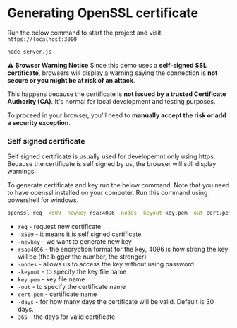 # Generating OpenSSL certificate

Run the below command to start the project and visit `https://localhost:3000`

```bash
node server.js
```

**⚠️ Browser Warning Notice**
Since this demo uses a **self-signed SSL certificate**, browsers will display a warning saying the connection is **not secure or you might be at risk of an attack**.

This happens because the certificate is **not issued by a trusted Certificate Authority (CA)**. It's normal for local development and testing purposes.

To proceed in your browser, you'll need to **manually accept the risk or add a security exception**.

### Self signed certificate

Self signed certificate is usually used for developemnt only using https. Because the certificate is self signed by us, the browser will still display warnings.

To generate certificate and key run the below command. Note that you need to have openssl installed on your computer. Run this command using powershell for windows.

```bash
openssl req -x509 -newkey rsa:4096 -nodes -keyout key.pem -out cert.pem -days 365
```

- `req` - request new certificate
- `-x509` - it means it is self signed certificate
- `-newkey` - we want to generate new key
- `rsa:4096` - the encryption format for the key, 4096 is how strong the key will be (the bigger the number, the stronger)
- `-nodes` - allows us to access the key without using password
- `-keyout` - to specify the key file name
- `key.pem` - key file name
- `-out` - to specify the certificate name
- `cert.pem` - certificate name
- `-days` - for how many days the certificate will be valid. Default is 30 days.
- `365` - the days for valid certificate
